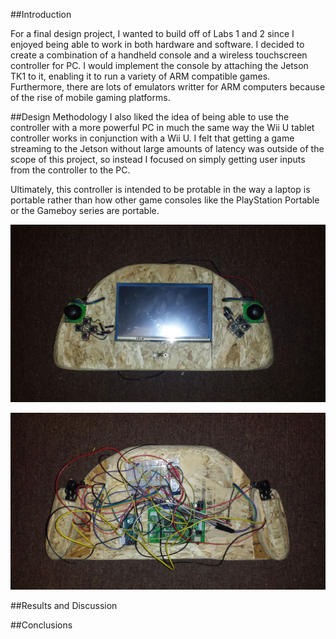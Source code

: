 ##Introduction

For a final design project, I wanted to build off of Labs 1 and 2 since I enjoyed being able to work in both hardware and software. I decided to create a combination of a handheld console and a wireless touchscreen controller for PC. I would implement the console by attaching the Jetson TK1 to it, enabling it to run a variety of ARM compatible games. Furthermore, there are lots of emulators writter for ARM computers because of the rise of mobile gaming platforms.

##Design Methodology
I also liked the idea of being able to use the controller with a more powerful PC in much the same way the Wii U tablet controller works in conjunction with a Wii U. I felt that getting a game streaming to the Jetson without large amounts of latency was outside of the scope of this project, so instead I focused on simply getting user inputs from the controller to the PC.

Ultimately, this controller is intended to be protable in the way a laptop is portable rather than how other game consoles like the PlayStation Portable or the Gameboy series are portable. 

![](https://github.com/SKrupa/E190u-Final/blob/master/20150502_162149.jpg)

![](https://github.com/SKrupa/E190u-Final/blob/master/20150502_162241.jpg)


##Results and Discussion

##Conclusions

